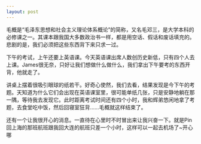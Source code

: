 ```yaml
---
layout: post
---
```

毛概是“毛泽东思想和社会主义理论体系概论”的简称，又名毛邓三，是大学本科的必修课之一。其课本跟我国大多数政治书一样，都是用空话、假话和废话填充的。悲剧的是，我们必须把这些东西背下来只求一过。

下午的考试，上午还要上英语课。今天英语课出席人数创历史新低，只有四个人去上课。James很无奈，只好让我们想做什么做什么，我们拿出下午要考的东西开背，他就走了。

讲桌上摆着很吸引眼球的纸若干。好奇心使然，我们去看，结果发现是今下午的考题。天知道为什么它们会出现在英语课室里，很可能单纸几张，只是安静地躺在那一隅，等待我去发现它。此时距离考试时间还有四个小时，我和辉弟悠闲地拿了考题，去食堂吃中饭，然后回寝室狂背……毛概就这样结束了。

还有一个让我很开心的消息。一直待在心里时不时冒出来让我兴奋一下。就是Pin回上海的那班航班跟我回大连的航班只差一个小时，这样可以一起去机场了~开心哪